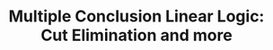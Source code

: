 ---
title: "Multiple Conclusion Linear Logic: Cut Elimination and more"
year: 2016
pos: 7
venue: "Logical Foundations of Computer Science (LFCS)"
slides: includes/talks/2016-LFCS16.pdf
---